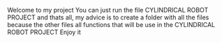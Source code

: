 Welcome to my project
You can just run the  file CYLINDRICAL ROBOT PROJECT and thats all, my advice is to  create a folder with all the files because the other files all functions that will be use in the CYLINDRICAL ROBOT PROJECT
Enjoy it
